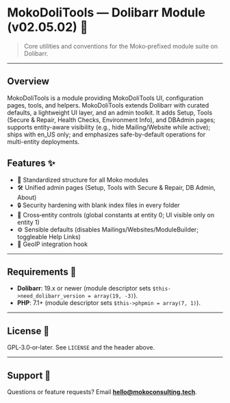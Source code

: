 <!--
Copyright (C) 2025 Moko Consulting <hello@mokoconsulting.tech>
This file is part of a Moko Consulting project.
SPDX-License-Identifier: GPL-3.0-or-later

This program is free software; you can redistribute it and/or modify
it under the terms of the GNU General Public License as published by
the Free Software Foundation; either version 3 of the License, or
(at your option) any later version.

This program is distributed in the hope that it will be useful,
but WITHOUT ANY WARRANTY; without even the implied warranty of
MERCHANTABILITY or FITNESS FOR A PARTICULAR PURPOSE. See the
GNU General Public License for more details.

You should have received a copy of the GNU General Public License
along with this program. If not, see https://www.gnu.org/licenses/ .
========================================================================
FILE INFORMATION
INGROUP: MokoDoliTools
FILE: README.md
VERSION: 02.05.02
BRIEF: Readme and upgrade notes for the MokoDoliTools Dolibarr module
PATH: htdocs/custom/mokodolitools/README.md
NOTE: Updated to reflect project sync notes as of 2025-08-28.
========================================================================
-->

# MokoDoliTools — Dolibarr Module (v02.05.02) 🧩

> Core utilities and conventions for the Moko‑prefixed module suite on Dolibarr.

---

## Overview

MokoDoliTools is a module providing MokoDoliTools UI, configuration pages, tools, and helpers. MokoDoliTools extends Dolibarr with curated defaults, a lightweight UI layer, and an admin toolkit. It adds Setup, Tools (Secure & Repair, Health Checks, Environment Info), and DBAdmin pages; supports entity-aware visibility (e.g., hide Mailing/Website while active); ships with en_US only; and emphasizes safe-by-default operations for multi-entity deployments.

## Features ✨

* 🧱 Standardized structure for all Moko modules
* 🛠️ Unified admin pages (Setup, Tools with Secure & Repair, DB Admin, About)
* 🔒 Security hardening with blank index files in every folder
* 👥 Cross‑entity controls (global constants at entity 0; UI visible only on entity 1)
* ⚙️ Sensible defaults (disables Mailings/Websites/ModuleBuilder; toggleable Help Links)
* 🧭 GeoIP integration hook

---

## Requirements 🧰

* **Dolibarr**: 19.x or newer (module descriptor sets `$this->need_dolibarr_version = array(19, -3)`).
* **PHP**: 7.1+ (module descriptor sets `$this->phpmin = array(7, 1)`).

---

## License 📄

GPL‑3.0‑or‑later. See `LICENSE` and the header above.

---

## Support 💬

Questions or feature requests? Email **[hello@mokoconsulting.tech](mailto:hello@mokoconsulting.tech)**.
